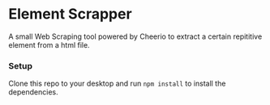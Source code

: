 # Element Scrapper
A small Web Scraping tool powered by Cheerio to extract a certain repititive element from a html file.

### Setup
Clone this repo to your desktop and run `npm install` to install the dependencies.

### 
